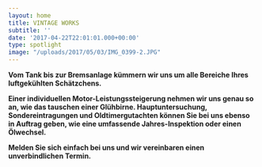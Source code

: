 ```yaml
---
layout: home
title: VINTAGE WORKS
subtitle: ''
date: '2017-04-22T22:01:01.000+00:00'
type: spotlight
image: "/uploads/2017/05/03/IMG_0399-2.JPG"
---
```

**Vom Tank bis zur Bremsanlage kümmern wir uns um alle Bereiche
Ihres luftgekühlten Schätzchens.**

**Einer individuellen Motor-Leistungssteigerung nehmen wir uns genau so an,
wie das tauschen einer Glühbirne.
Hauptuntersuchung, Sondereintragungen und Oldtimergutachten
können Sie bei uns ebenso in Auftrag geben,
wie eine umfassende Jahres-Inspektion oder einen Ölwechsel.**

**Melden Sie sich einfach bei uns und wir vereinbaren einen unverbindlichen Termin.**